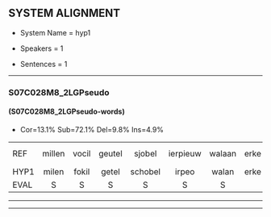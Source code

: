 
## SYSTEM ALIGNMENT

- System Name = hyp1

- Speakers = 1

- Sentences = 1

---

### S07C028M8_2LGPseudo

#### (S07C028M8_2LGPseudo-words)

- Cor=13.1%	Sub=72.1%	Del=9.8%	Ins=4.9%

|  |  |  |  |  |  |  |  |  |  |  |  |  |  |  |  |  |  |  |  |  |  |  |  |  |  |  |  |  |  |  |  |  |  |  |  |  |  |  |  |  |  |  |  |  |  |  |  |  |  |  |  |  |  |  |  |  |  |  |  |  |  |
|:--- |:---:|:---:|:---:|:---:|:---:|:---:|:---:|:---:|:---:|:---:|:---:|:---:|:---:|:---:|:---:|:---:|:---:|:---:|:---:|:---:|:---:|:---:|:---:|:---:|:---:|:---:|:---:|:---:|:---:|:---:|:---:|:---:|:---:|:---:|:---:|:---:|:---:|:---:|:---:|:---:|:---:|:---:|:---:|:---:|:---:|:---:|:---:|:---:|:---:|:---:|:---:|:---:|:---:|:---:|:---:|:---:|:---:|:---:|:---:|:---:|:---:|
| REF | millen | vocil | geutel | sjobel | ierpieuw | walaan | erke | haweel | saarweng | * | * | * | * | eemde | * | * | * | * | veten*(vetten) | * | gefouw | vurpaand | nizung | fiewon | kneurem*(kneuzen) | * | * | * | * | * | *(strelen) | zwieten |  | * | * | * | oonste | muider | grijnken |  |  | * | * | * | prilsood | vloender | milste | veurder | * | kloeien | ulen | orponk | * | schodig | ijpo | * | menuur | spreikje | hiffreeuw | * | * |
| HYP1 | milen | fokil | getel | schobel | irpeo | walan | erke | haweel |  |  |  | sarwing | ge | gia | gevigt | inde | bebouwd | oer | stalk | vetten | gewouw | gefal | fuurband | nin | faon | kneugen | qn | fa | fa | wi | sstrelen | zwieten | fot | vat | mas | on | ste | muider | grijnken | schels | dat | a | ook | bril | sot | flunder | milste |  | verder | kleukloeien | ulen |  |  | orbonsschodig | epol | men | menneur | spreikje | hifleeuw | o | moien |
| EVAL | S | S | S | S | S | S |  |  | D | D | D | S | S | S | S | S | S | S | S | S | S | S | S | S | S | S | S | S | S | S | S |  | I | S | S | S | S |  |  | I | I | S | S | S | S | S |  | D | S | S |  | D | D | S | S | S | S |  | S | S | S |
---

---
